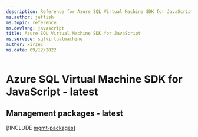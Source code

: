 ```yaml
---
description: Reference for Azure SQL Virtual Machine SDK for JavaScript
ms.author: jeffish
ms.topic: reference
ms.devlang: javascript
title: Azure SQL Virtual Machine SDK for JavaScript
ms.service: sqlvirtualmachine
author: xirzec
ms.data: 09/12/2022
---
```

# Azure SQL Virtual Machine SDK for JavaScript - latest

## Management packages - latest
[!INCLUDE [mgmt-packages](sql-virtual-machine-mgmt-index.md)]